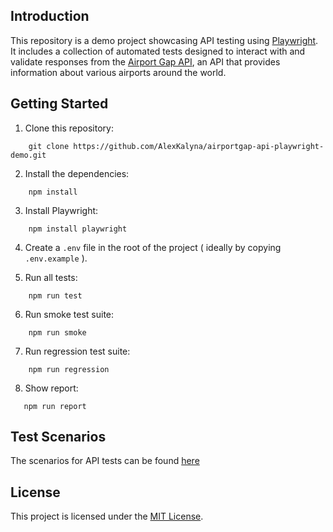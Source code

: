 ## Introduction

This repository is a demo project showcasing API testing using [Playwright](https://playwright.dev/). It includes a collection of automated tests designed to interact with and validate responses from the [Airport Gap API](https://airportgap.com), an API that provides information about various airports around the world.

## Getting Started

1. Clone this repository:

```shell
    git clone https://github.com/AlexKalyna/airportgap-api-playwright-demo.git
```

2. Install the dependencies:

```shell
    npm install
```

3. Install Playwright:

```shell
    npm install playwright
```

4. Create a `.env` file in the root of the project ( ideally by copying `.env.example` ).


5. Run all tests:

```shell
    npm run test
```

6. Run smoke test suite:

```shell
    npm run smoke
```

7. Run regression test suite:

```shell
    npm run regression
```

8. Show report:

 ```shell
    npm run report
```

## Test Scenarios

The scenarios for API tests can be found [here](./test_scenarios.txt)


## License

This project is licensed under the [MIT License](./LICENSE).